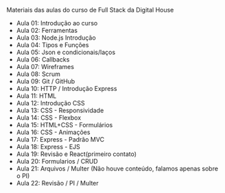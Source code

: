 Materiais das aulas do curso de Full Stack da Digital House

- Aula 01: Introdução ao curso
- Aula 02: Ferramentas
- Aula 03: Node.js Introdução
- Aula 04: Tipos e Funções
- Aula 05: Json e condicionais/laços
- Aula 06: Callbacks
- Aula 07: Wireframes
- Aula 08: Scrum
- Aula 09: Git / GitHub
- Aula 10: HTTP / Introdução Express
- Aula 11: HTML
- Aula 12: Introdução CSS 
- Aula 13: CSS - Responsividade
- Aula 14: CSS - Flexbox
- Aula 15: HTML+CSS - Formulários
- Aula 16: CSS - Animações
- Aula 17: Express - Padrão MVC
- Aula 18: Express - EJS
- Aula 19: Revisão e React(primeiro contato)
- Aula 20: Formularios / CRUD
- Aula 21: Arquivos / Multer (Não houve conteúdo, falamos apenas sobre o PI)
- Aula 22: Revisão / PI / Multer
